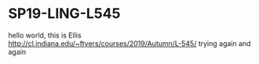 # SP19-LING-L545
hello world, this is Ellis
http://cl.indiana.edu/~ftyers/courses/2019/Autumn/L-545/
trying again
and again
